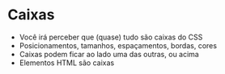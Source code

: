 # Caixas

* Você irá perceber que (quase) tudo são caixas do CSS
* Posicionamentos, tamanhos, espaçamentos, bordas, cores
* Caixas podem ficar ao lado uma das outras, ou acima
* Elementos HTML são caixas